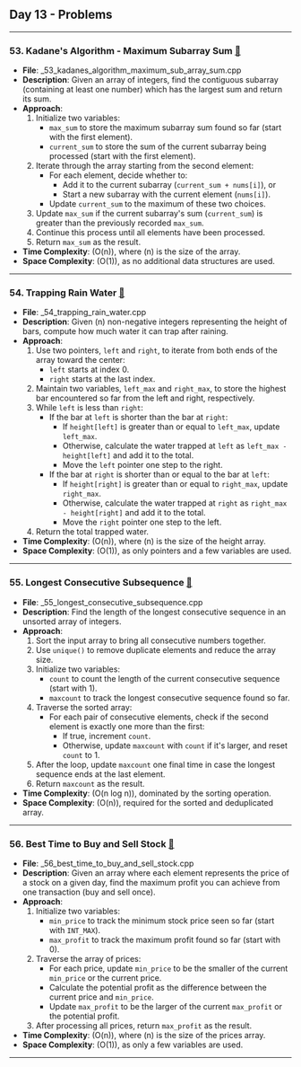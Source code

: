 ## Day 13 - Problems

---

### 53. **Kadane's Algorithm - Maximum Subarray Sum** [🧲](./_53_kadanes_algorithm_maximum_sub_array_sum.cpp)
   - **File**: _53_kadanes_algorithm_maximum_sub_array_sum.cpp
   - **Description**: Given an array of integers, find the contiguous subarray (containing at least one number) which has the largest sum and return its sum.
   - **Approach**: 
     1. Initialize two variables:
        - `max_sum` to store the maximum subarray sum found so far (start with the first element).
        - `current_sum` to store the sum of the current subarray being processed (start with the first element).
     2. Iterate through the array starting from the second element:
        - For each element, decide whether to:
          - Add it to the current subarray (`current_sum + nums[i]`), or
          - Start a new subarray with the current element (`nums[i]`).
        - Update `current_sum` to the maximum of these two choices.
     3. Update `max_sum` if the current subarray's sum (`current_sum`) is greater than the previously recorded `max_sum`.
     4. Continue this process until all elements have been processed.
     5. Return `max_sum` as the result.
   - **Time Complexity**: \(O(n)\), where \(n\) is the size of the array.
   - **Space Complexity**: \(O(1)\), as no additional data structures are used.

---

### 54. **Trapping Rain Water** [🧲](./_54_trapping_rain_water.cpp)
   - **File**: _54_trapping_rain_water.cpp
   - **Description**: Given \(n\) non-negative integers representing the height of bars, compute how much water it can trap after raining.
   - **Approach**: 
     1. Use two pointers, `left` and `right`, to iterate from both ends of the array toward the center:
        - `left` starts at index 0.
        - `right` starts at the last index.
     2. Maintain two variables, `left_max` and `right_max`, to store the highest bar encountered so far from the left and right, respectively.
     3. While `left` is less than `right`:
        - If the bar at `left` is shorter than the bar at `right`:
          - If `height[left]` is greater than or equal to `left_max`, update `left_max`.
          - Otherwise, calculate the water trapped at `left` as `left_max - height[left]` and add it to the total.
          - Move the `left` pointer one step to the right.
        - If the bar at `right` is shorter than or equal to the bar at `left`:
          - If `height[right]` is greater than or equal to `right_max`, update `right_max`.
          - Otherwise, calculate the water trapped at `right` as `right_max - height[right]` and add it to the total.
          - Move the `right` pointer one step to the left.
     4. Return the total trapped water.
   - **Time Complexity**: \(O(n)\), where \(n\) is the size of the height array.
   - **Space Complexity**: \(O(1)\), as only pointers and a few variables are used.

---

### 55. **Longest Consecutive Subsequence** [🧲](./_55_longest_consecutive_subsequence.cpp)
   - **File**: _55_longest_consecutive_subsequence.cpp
   - **Description**: Find the length of the longest consecutive sequence in an unsorted array of integers.
   - **Approach**: 
     1. Sort the input array to bring all consecutive numbers together.
     2. Use `unique()` to remove duplicate elements and reduce the array size.
     3. Initialize two variables:
        - `count` to count the length of the current consecutive sequence (start with 1).
        - `maxcount` to track the longest consecutive sequence found so far.
     4. Traverse the sorted array:
        - For each pair of consecutive elements, check if the second element is exactly one more than the first:
          - If true, increment `count`.
          - Otherwise, update `maxcount` with `count` if it's larger, and reset `count` to 1.
     5. After the loop, update `maxcount` one final time in case the longest sequence ends at the last element.
     6. Return `maxcount` as the result.
   - **Time Complexity**: \(O(n log n)\), dominated by the sorting operation.
   - **Space Complexity**: \(O(n)\), required for the sorted and deduplicated array.

---

### 56. **Best Time to Buy and Sell Stock** [🧲](./_56_best_time_to_buy_and_sell_stock.cpp)
   - **File**: _56_best_time_to_buy_and_sell_stock.cpp
   - **Description**: Given an array where each element represents the price of a stock on a given day, find the maximum profit you can achieve from one transaction (buy and sell once).
   - **Approach**: 
     1. Initialize two variables:
        - `min_price` to track the minimum stock price seen so far (start with `INT_MAX`).
        - `max_profit` to track the maximum profit found so far (start with 0).
     2. Traverse the array of prices:
        - For each price, update `min_price` to be the smaller of the current `min_price` or the current price.
        - Calculate the potential profit as the difference between the current price and `min_price`.
        - Update `max_profit` to be the larger of the current `max_profit` or the potential profit.
     3. After processing all prices, return `max_profit` as the result.
   - **Time Complexity**: \(O(n)\), where \(n\) is the size of the prices array.
   - **Space Complexity**: \(O(1)\), as only a few variables are used.

---
